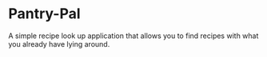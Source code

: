 # Pantry-Pal
A simple recipe look up application that allows you to find recipes with what you already have lying around. 
